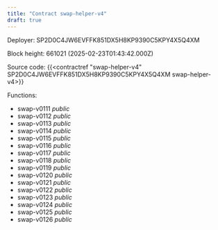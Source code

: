 ```yaml
---
title: "Contract swap-helper-v4"
draft: true
---
```

Deployer: SP2D0C4JW6EVFFK851DX5H8KP9390C5KPY4X5Q4XM


 



Block height: 661021 (2025-02-23T01:43:42.000Z)

Source code: {{<contractref "swap-helper-v4" SP2D0C4JW6EVFFK851DX5H8KP9390C5KPY4X5Q4XM swap-helper-v4>}}

Functions:

* swap-v0111 _public_
* swap-v0112 _public_
* swap-v0113 _public_
* swap-v0114 _public_
* swap-v0115 _public_
* swap-v0116 _public_
* swap-v0117 _public_
* swap-v0118 _public_
* swap-v0119 _public_
* swap-v0120 _public_
* swap-v0121 _public_
* swap-v0122 _public_
* swap-v0123 _public_
* swap-v0124 _public_
* swap-v0125 _public_
* swap-v0126 _public_

